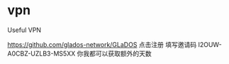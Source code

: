 # vpn
Useful VPN

https://github.com/glados-network/GLaDOS 点击注册 填写邀请码 I2OUW-A0CBZ-UZLB3-MS5XX 你我都可以获取额外的天数
